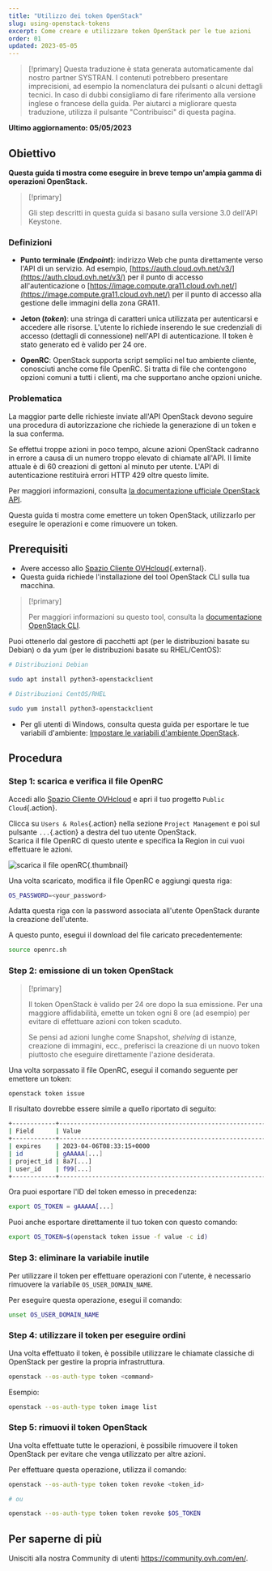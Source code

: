 ```yaml
---
title: "Utilizzo dei token OpenStack"
slug: using-openstack-tokens
excerpt: Come creare e utilizzare token OpenStack per le tue azioni
order: 01
updated: 2023-05-05
---
```


> [!primary]
> Questa traduzione è stata generata automaticamente dal nostro partner SYSTRAN. I contenuti potrebbero presentare imprecisioni, ad esempio la nomenclatura dei pulsanti o alcuni dettagli tecnici. In caso di dubbi consigliamo di fare riferimento alla versione inglese o francese della guida. Per aiutarci a migliorare questa traduzione, utilizza il pulsante "Contribuisci" di questa pagina.
>

**Ultimo aggiornamento: 05/05/2023**

## Obiettivo

**Questa guida ti mostra come eseguire in breve tempo un'ampia gamma di operazioni OpenStack.**

> [!primary]
>
> Gli step descritti in questa guida si basano sulla versione 3.0 dell'API Keystone.
>

### Definizioni

- **Punto terminale (*Endpoint*)**: indirizzo Web che punta direttamente verso l'API di un servizio. Ad esempio, [https://auth.cloud.ovh.net/v3/](https://auth.cloud.ovh.net/v3/) per il punto di accesso all'autenticazione o [https://image.compute.gra11.cloud.ovh.net/](https://image.compute.gra11.cloud.ovh.net/) per il punto di accesso alla gestione delle immagini della zona GRA11. 

- **Jeton (*token*)**: una stringa di caratteri unica utilizzata per autenticarsi e accedere alle risorse. L'utente lo richiede inserendo le sue credenziali di accesso (dettagli di connessione) nell'API di autenticazione. Il token è stato generato ed è valido per 24 ore.

- **OpenRC**: OpenStack supporta script semplici nel tuo ambiente cliente, conosciuti anche come file OpenRC. Si tratta di file che contengono opzioni comuni a tutti i clienti, ma che supportano anche opzioni uniche.

### Problematica

La maggior parte delle richieste inviate all'API OpenStack devono seguire una procedura di autorizzazione che richiede la generazione di un token e la sua conferma.

Se effettui troppe azioni in poco tempo, alcune azioni OpenStack cadranno in errore a causa di un numero troppo elevato di chiamate all'API. Il limite attuale è di 60 creazioni di gettoni al minuto per utente. L'API di autenticazione restituirà errori HTTP 429 oltre questo limite.

Per maggiori informazioni, consulta [la documentazione ufficiale OpenStack API](http://developer.openstack.org/api-guide/quick-start/).

Questa guida ti mostra come emettere un token OpenStack, utilizzarlo per eseguire le operazioni e come rimuovere un token.

## Prerequisiti 

- Avere accesso allo [Spazio Cliente OVHcloud](https://www.ovh.com/auth/?action=gotomanager&from=https://www.ovh.it/&ovhSubsidiary=it){.external}.
- Questa guida richiede l'installazione del tool OpenStack CLI sulla tua macchina.

> [!primary]
>
> Per maggiori informazioni su questo tool, consulta la [documentazione OpenStack CLI](https://docs.openstack.org/python-openstackclient/latest/).

Puoi ottenerlo dal gestore di pacchetti apt (per le distribuzioni basate su Debian) o da yum (per le distribuzioni basate su RHEL/CentOS):

```bash
# Distribuzioni Debian 

sudo apt install python3-openstackclient

# Distribuzioni CentOS/RHEL

sudo yum install python3-openstackclient
```

- Per gli utenti di Windows, consulta questa guida per esportare le tue variabili d'ambiente: [Impostare le variabili d'ambiente OpenStack](/pages/platform/public-cloud/loading_openstack_environment_variables/).

## Procedura

### Step 1: scarica e verifica il file OpenRC

Accedi allo [Spazio Cliente OVHcloud](https://www.ovh.com/auth/?action=gotomanager&from=https://www.ovh.it/&ovhSubsidiary=it) e apri il tuo progetto `Public Cloud`{.action}.

Clicca su `Users & Roles`{.action} nella sezione `Project Management` e poi sul pulsante `...`{.action} a destra del tuo utente OpenStack.<br>
Scarica il file OpenRC di questo utente e specifica la Region in cui vuoi effettuare le azioni.

![scarica il file openRC](images/openrc.png){.thumbnail}

Una volta scaricato, modifica il file OpenRC e aggiungi questa riga:

```bash
OS_PASSWORD=<your_password>
```

Adatta questa riga con la password associata all'utente OpenStack durante la creazione dell'utente.

A questo punto, esegui il download del file caricato precedentemente:

```bash
source openrc.sh
```

### Step 2: emissione di un token OpenStack

> [!primary]
>
> Il token OpenStack è valido per 24 ore dopo la sua emissione. Per una maggiore affidabilità, emette un token ogni 8 ore (ad esempio) per evitare di effettuare azioni con token scaduto.
>
> Se pensi ad azioni lunghe come Snapshot, *shelving* di istanze, creazione di immagini, ecc., preferisci la creazione di un nuovo token piuttosto che eseguire direttamente l'azione desiderata.
>

Una volta sorpassato il file OpenRC, esegui il comando seguente per emettere un token:

```bash
openstack token issue
```

Il risultato dovrebbe essere simile a quello riportato di seguito:

```bash
+------------+----------------------------------------------------------------+
| Field      | Value                                                          |
+------------+----------------------------------------------------------------+
| expires    | 2023-04-06T08:33:15+0000                                       |
| id         | gAAAAA[...]                                                    |
| project_id | 8a7[...]                                                       |
| user_id    | f99[...]                                                       |
+------------+----------------------------------------------------------------+
```

Ora puoi esportare l'ID del token emesso in precedenza:

```bash
export OS_TOKEN = gAAAAA[...]
```

Puoi anche esportare direttamente il tuo token con questo comando:

```bash
export OS_TOKEN=$(openstack token issue -f value -c id)
```

### Step 3: eliminare la variabile inutile

Per utilizzare il token per effettuare operazioni con l'utente, è necessario rimuovere la variabile `OS_USER_DOMAIN_NAME`.

Per eseguire questa operazione, esegui il comando:

```bash
unset OS_USER_DOMAIN_NAME
```

### Step 4: utilizzare il token per eseguire ordini

Una volta effettuato il token, è possibile utilizzare le chiamate classiche di OpenStack per gestire la propria infrastruttura.

```bash
openstack --os-auth-type token <command>
```

Esempio: 

```bash
openstack --os-auth-type token image list
```

### Step 5: rimuovi il token OpenStack

Una volta effettuate tutte le operazioni, è possibile rimuovere il token OpenStack per evitare che venga utilizzato per altre azioni.

Per effettuare questa operazione, utilizza il comando:

```bash
openstack --os-auth-type token token revoke <token_id>

# ou 

openstack --os-auth-type token token revoke $OS_TOKEN
```

## Per saperne di più

Unisciti alla nostra Community di utenti <https://community.ovh.com/en/>.
